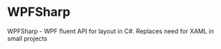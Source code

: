 WPFSharp
========

WPFSharp - WPF fluent API for layout in C#.   Replaces need for XAML in small projects

